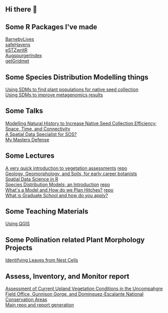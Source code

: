 ## Hi there 👋

## Some R Packages I've made
[BarnebyLives](https://sagesteppe.github.io/BarnebyLives/)  
[safeHavens](https://sagesteppe.github.io/safeHavens/)  
[eSTZwritR](https://github.com/sagesteppe/eSTZwritR)  
[AugspurgerIndex](https://github.com/sagesteppe/AugspurgerIndex)  
[getGridmet](https://github.com/sagesteppe/getGridmet)  

## Some Species Distribution Modelling things
[Using SDMs to find plant populations for native seed collection](https://github.com/sagesteppe/SDM_restorations)  
[Using SDMs to improve metagenomics results](https://github.com/sagesteppe/SDMS_RMBL)  

## Some Talks
[Modelling Natural History to Increase Native Seed Collection Efficiency; Space, Time, and Connectivity](https://sagesteppe.github.io/Modelling-Natural-History-to-Increase-Native-Seed-Collection-Efficiency/)  
[A Spatial Data Specialist for SOS?](https://sagesteppe.github.io/Spatial-Data-Specialist-SOS-National-Team/)   
[My Masters Defense](https://github.com/sagesteppe/thesis_talk)   

## Some Lectures  
[A very quick introduction to vegetation assessments](https://sagesteppe.github.io/CLM_2024_Veg_Ecology/) [repo](https://github.com/sagesteppe/CLM_2024_Veg_Ecology)  
[Geology, Geomorphology, and Soils, for early career botanists](https://sagesteppe.github.io/Geomorphology-Lecture/)  
[Spatial Data Science in R](https://github.com/sagesteppe/Spatial_Data_Science_R)   
[Species Distribution Models; an Introduction]([https://github.com/sagesteppe/Analytical_Toolkit_SDM](https://sagesteppe.github.io/Analytical_Toolkit_SDM/)) [repo](https://github.com/sagesteppe/Analytical_Toolkit_SDM)  
[What's a Model and How do we Plan Hitches?](https://sagesteppe.github.io/Whats-a-model-and-how-do-we-plan-hitches/) [repo](https://github.com/sagesteppe/Whats-a-model-and-how-do-we-plan-hitches)  
[What is Graduate School and how do you apply?](https://sagesteppe.github.io/What-is-Graduate-School-and-how-do-you-apply/)

## Some Teaching Materials
[Using QGIS](https://github.com/sagesteppe/QGIS_Lesson) 

## Some Pollination related Plant Morphology Projects
[Identifying Leaves from Nest Cells](https://github.com/sagesteppe/Nest-Cells-Leaves-ID)

## Assess, Inventory, and Monitor report
[Assessment of Current Upland Vegetation Conditions in the Uncompahgre Field Office, Gunnison Gorge, and Dominguez-Escalante National Conservation Areas](https://www.britishecologicalsociety.org/applied-ecology-resources/document/20240022706/)  
[Main repo and report generation](https://github.com/sagesteppe/UFO_AIM_Panel1_Final_Report)

<!--
**sagesteppe/sagesteppe** is a ✨ _special_ ✨ repository because its `README.md` (this file) appears on your GitHub profile.

Here are some ideas to get you started:

- 🔭 I’m currently working on ...
- 🌱 I’m currently learning ...
- 👯 I’m looking to collaborate on ...
- 🤔 I’m looking for help with ...
- 💬 Ask me about ...
- 📫 How to reach me: ...
- 😄 Pronouns: ...
- ⚡ Fun fact: ...
-->
